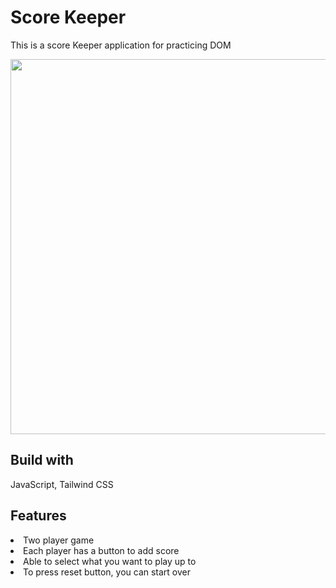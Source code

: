 # Score Keeper
<p>This is a score Keeper application for practicing DOM</p>
<img src="https://github.com/akaneknh/scoreKeeper/assets/105612200/fbeb3aeb-caf4-4d92-9f2d-cfbfa24f8cb2" style="width: 600px">

## Build with
JavaScript, Tailwind CSS


## Features
<li>Two player game</li>
<li>Each player has a button to add score</li>
<li>Able to select what you want to play up to</li>
<li>To press reset button, you can start over</li>
